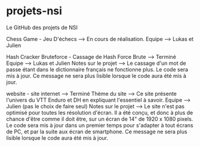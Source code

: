 # projets-nsi
Le GitHub des projets de NSI

Chess Game - Jeu D'échecs --> En cours de réalisation.
Equipe --> Lukas et Julien

Hash Cracker Bruteforce - Cassage de Hash Force Brute --> Terminé
Equipe --> Lukas et Julien
Notes sur le projet --> Le cassage d'un mot de passe étant dans le dictionnaire français ne fonctionne plus. Le code sera mis à jour. Ce message ne sera plus lisible lorsque le code aura été mis à jour.

website - site internet --> Terminé
Thème du site --> Ce site présente l'univers du VTT Enduro et DH en expliquant l'essentiel à savoir.
Equipe --> Julien (pas le choix de faire seul)
Notes sur le projet --> Le site n'est pas optimisé pour toutes les résolution d'écran. Il a été conçu, et donc à plus de chance d'être comme il doit être, sur un écran de 14" de   1920 x 1080 pixels. Le code sera mis à jour dans un premier temps pour s'adapter à tout écrans de PC, et par la suite aux écran de smartphone. Ce message ne sera plus lisible lorsque le code aura été mis à jour.
